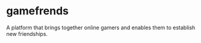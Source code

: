 # gamefrends
A platform that brings together online gamers and enables them to establish new friendships.
